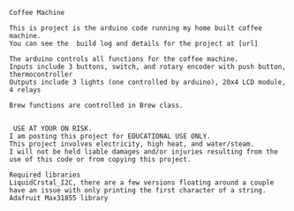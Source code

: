     Coffee Machine
    
    This is project is the arduino code running my home built coffee machine.
    You can see the  build log and details for the project at [url]
    
    The arduino controls all functions for the coffee machine.
    Inputs include 3 buttons, switch, and rotary encoder with push button, thermocontroller
    Outputs include 3 lights (one controlled by arduino), 20x4 LCD module, 4 relays
    
    Brew functions are controlled in Brew class. 
    
    
     USE AT YOUR ON RISK.
    I am posting this project for EDUCATIONAL USE ONLY.
    This project involves electricity, high heat, and water/steam.
    I will not be held liable damages and/or injuries resulting from the use of this code or from copying this project.
    
    Required libraries
    LiquidCrstal_I2C, there are a few versions floating around a couple have an issue with only printing the first character of a string.
    Adafruit Max31855 library
    
 